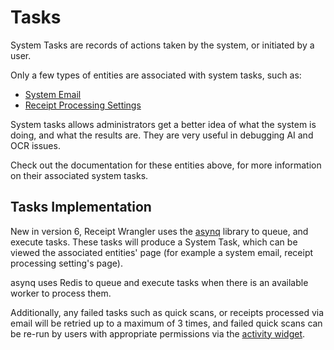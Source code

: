# Tasks

System Tasks are records of actions taken by the system, or initiated by a user.

Only a few types of entities are associated with system tasks, such as:

* [System Email](/docs/concepts/system-settings/system-email)
* [Receipt Processing Settings](/docs/concepts/system-settings/receipt-processing-settings)

System tasks allows administrators get a better idea of what the system is doing, and what the results are. They are
very useful in debugging AI and OCR issues.

Check out the documentation for these entities above, for more information on their associated system tasks.

## Tasks Implementation

New in version 6, Receipt Wrangler uses the [asynq](https://github.com/hibiken/asynq) library to queue, and execute
tasks. These tasks will produce a System Task, which can be viewed the associated entities' page (for example a
system email, receipt processing setting's page).

asynq uses Redis to queue and execute tasks when there is an available worker to process them.

Additionally, any failed tasks such as quick scans, or receipts processed via email will be retried up to a maximum of 3
times, and failed quick scans can be re-run by users with appropriate permissions via
the [activity widget](/docs/concepts/groups/managing-dashboards#widgets).


